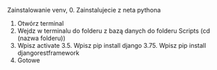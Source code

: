 Zainstalowanie venv,
0. Zainstalujecie z neta pythona
1. Otwórz terminal
2. Wejdz w terminalu do folderu z bazą danych do folderu Scripts (cd (nazwa folderu))
3. Wpisz activate
3.5. Wpisz pip install django
3.75. Wpisz pip install djangorestframework
4. Gotowe